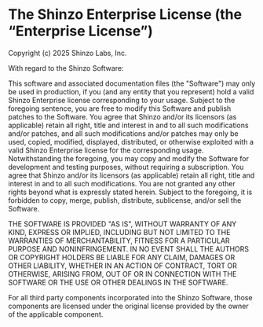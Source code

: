 # The Shinzo Enterprise License (the “Enterprise License”)

Copyright (c) 2025 Shinzo Labs, Inc.

With regard to the Shinzo Software:

This software and associated documentation files (the "Software") may only be used in production, if
you (and any entity that you represent) hold a valid Shinzo Enterprise license corresponding to your
usage. Subject to the foregoing sentence, you are free to modify this Software and publish patches
to the Software. You agree that Shinzo and/or its licensors (as applicable) retain all right, title and
interest in and to all such modifications and/or patches, and all such modifications and/or patches
may only be used, copied, modified, displayed, distributed, or otherwise exploited with a valid Shinzo
Enterprise license for the corresponding usage. Notwithstanding the foregoing, you may copy and
modify the Software for development and testing purposes, without requiring a subscription. You
agree that Shinzo and/or its licensors (as applicable) retain all right, title and interest in and to
all such modifications. You are not granted any other rights beyond what is expressly stated herein.
Subject to the foregoing, it is forbidden to copy, merge, publish, distribute, sublicense, and/or
sell the Software.

THE SOFTWARE IS PROVIDED "AS IS", WITHOUT WARRANTY OF ANY KIND, EXPRESS OR IMPLIED, INCLUDING BUT
NOT LIMITED TO THE WARRANTIES OF MERCHANTABILITY, FITNESS FOR A PARTICULAR PURPOSE AND
NONINFRINGEMENT. IN NO EVENT SHALL THE AUTHORS OR COPYRIGHT HOLDERS BE LIABLE FOR ANY CLAIM, DAMAGES
OR OTHER LIABILITY, WHETHER IN AN ACTION OF CONTRACT, TORT OR OTHERWISE, ARISING FROM, OUT OF OR IN
CONNECTION WITH THE SOFTWARE OR THE USE OR OTHER DEALINGS IN THE SOFTWARE.

For all third party components incorporated into the Shinzo Software, those components are licensed
under the original license provided by the owner of the applicable component.
